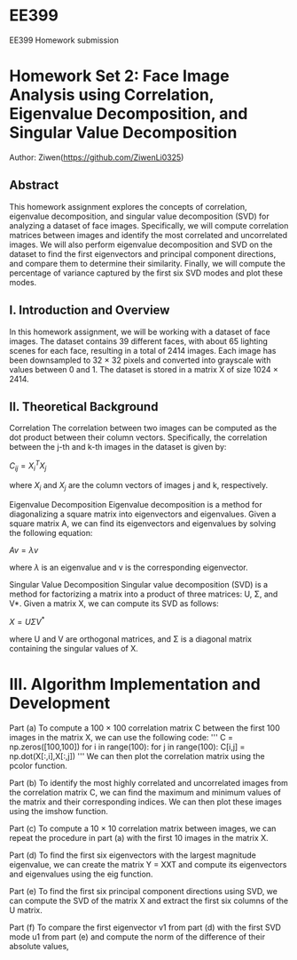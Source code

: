 # EE399
EE399 Homework submission
# Homework Set 2: Face Image Analysis using Correlation, Eigenvalue Decomposition, and Singular Value Decomposition

Author: Ziwen(https://github.com/ZiwenLi0325)

## Abstract
This homework assignment explores the concepts of correlation, eigenvalue decomposition, and singular value decomposition (SVD) for analyzing a dataset of face images. Specifically, we will compute correlation matrices between images and identify the most correlated and uncorrelated images. We will also perform eigenvalue decomposition and SVD on the dataset to find the first eigenvectors and principal component directions, and compare them to determine their similarity. Finally, we will compute the percentage of variance captured by the first six SVD modes and plot these modes.

## I. Introduction and Overview
In this homework assignment, we will be working with a dataset of face images. The dataset contains 39 different faces, with about 65 lighting scenes for each face, resulting in a total of 2414 images. Each image has been downsampled to 32 × 32 pixels and converted into grayscale with values between 0 and 1. The dataset is stored in a matrix X of size 1024 × 2414.

## II. Theoretical Background
Correlation
The correlation between two images can be computed as the dot product between their column vectors. Specifically, the correlation between the j-th and k-th images in the dataset is given by:

$C_{ij} = X_i^T X_j$

where $X_i$ and $X_j$ are the column vectors of images j and k, respectively.

Eigenvalue Decomposition
Eigenvalue decomposition is a method for diagonalizing a square matrix into eigenvectors and eigenvalues. Given a square matrix A, we can find its eigenvectors and eigenvalues by solving the following equation:

$Av = \lambda v$

where $\lambda$ is an eigenvalue and v is the corresponding eigenvector.

Singular Value Decomposition
Singular value decomposition (SVD) is a method for factorizing a matrix into a product of three matrices: U, Σ, and V*. Given a matrix X, we can compute its SVD as follows:

$X = U \Sigma V^*$

where U and V are orthogonal matrices, and Σ is a diagonal matrix containing the singular values of X.

# III. Algorithm Implementation and Development
Part (a)
To compute a 100 × 100 correlation matrix C between the first 100 images in the matrix X, we can use the following code:
'''
C = np.zeros([100,100])
for i in range(100):
    for j in range(100):
        C[i,j] = np.dot(X[:,i],X[:,j])
'''
We can then plot the correlation matrix using the pcolor function.

Part (b)
To identify the most highly correlated and uncorrelated images from the correlation matrix C, we can find the maximum and minimum values of the matrix and their corresponding indices. We can then plot these images using the imshow function.

Part (c)
To compute a 10 × 10 correlation matrix between images, we can repeat the procedure in part (a) with the first 10 images in the matrix X.

Part (d)
To find the first six eigenvectors with the largest magnitude eigenvalue, we can create the matrix Y = XXT and compute its eigenvectors and eigenvalues using the eig function.

Part (e)
To find the first six principal component directions using SVD, we can compute the SVD of the matrix X and extract the first six columns of the U matrix.

Part (f)
To compare the first eigenvector v1 from part (d) with the first SVD mode u1 from part (e) and compute the norm of the difference of their absolute values,

